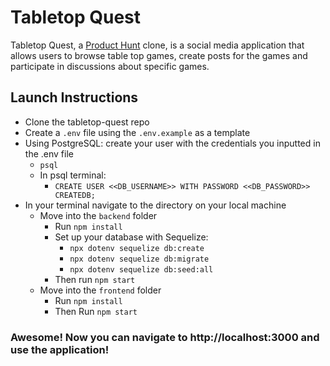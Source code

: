 # Tabletop Quest

Tabletop Quest, a [Product Hunt](https://www.producthunt.com/) clone, is a social media application that allows users to browse table top games, create posts for the games and participate in discussions about specific games.

## Launch Instructions
* Clone the tabletop-quest repo
* Create a `.env` file using the `.env.example` as a template
* Using PostgreSQL: create your user with the credentials you inputted in the .env file
  * `psql`
  * In psql terminal:
    * `CREATE USER <<DB_USERNAME>> WITH PASSWORD <<DB_PASSWORD>> CREATEDB;`
* In your terminal navigate to the directory on your local machine
  * Move into the `backend` folder
    * Run `npm install`
    * Set up your database with Sequelize:
      * `npx dotenv sequelize db:create`
      * `npx dotenv sequelize db:migrate`
      * `npx dotenv sequelize db:seed:all`
    * Then run `npm start`
  * Move into the `frontend` folder
    * Run `npm install`
    * Then Run `npm start`
### Awesome! Now you can navigate to http://localhost:3000 and use the application!
